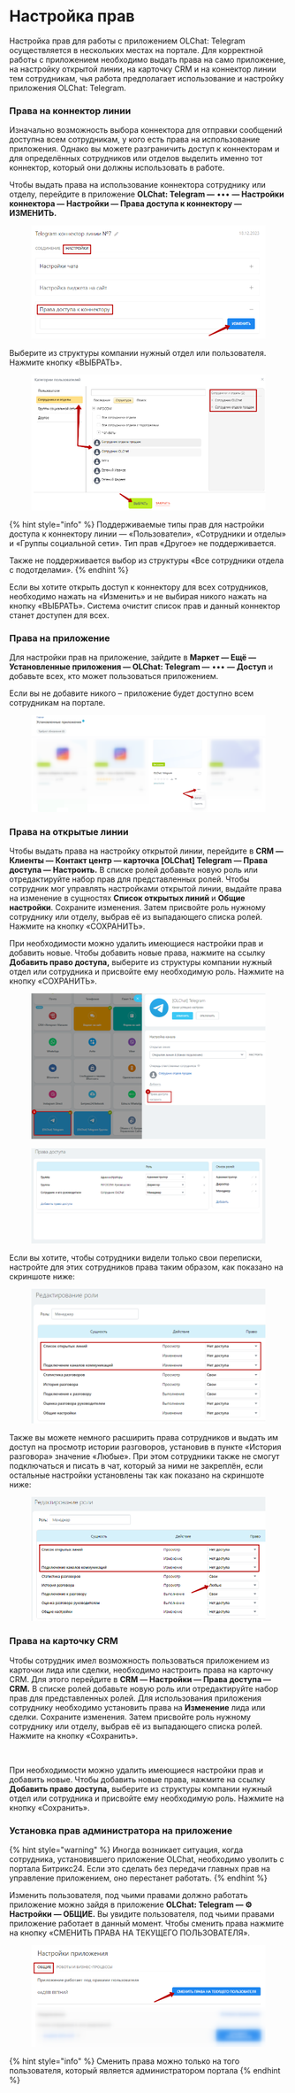 # Настройка прав

Настройка прав для работы с приложением OLChat: Telegram осуществляется в нескольких местах на портале. Для корректной работы c приложением необходимо выдать права на само приложение, на настройку открытой линии, на карточку CRM и на коннектор линии тем сотрудникам, чья работа предполагает использование и настройку приложения OLChat: Telegram.

### Права на коннектор линии

Изначально возможность выбора коннектора для отправки сообщений доступна всем сотрудникам, у кого есть права на использование приложения. Однако вы можете разграничить доступ к коннекторам и для определённых сотрудников или отделов выделить именно тот коннектор, который они должны использовать в работе.

Чтобы выдать права на использование коннектора сотруднику или отделу, перейдите в приложение **OLChat: Telegram —** ••• **— Настройки коннектора — Настройки — Права доступа к коннектору — ИЗМЕНИТЬ.**

<figure><img src="../.gitbook/assets/image (67).png" alt=""><figcaption></figcaption></figure>

Выберите из структуры компании нужный отдел или пользователя. Нажмите кнопку «ВЫБРАТЬ».&#x20;

<figure><img src="../.gitbook/assets/image (68).png" alt=""><figcaption></figcaption></figure>

{% hint style="info" %}
Поддерживаемые типы прав для настройки доступа к коннектору линии — «Пользователи», «Сотрудники и отделы» и «Группы социальной сети». Тип прав «Другое» не поддерживается.

Также не поддерживается выбор из структуры «Все сотрудники отдела с подотделами».
{% endhint %}

Если вы хотите открыть доступ к коннектору для всех сотрудников, необходимо нажать на «Изменить» и не выбирая никого нажать на кнопку «ВЫБРАТЬ». Система очистит список прав и данный коннектор станет доступен для всех.

### Права на приложение

Для настройки прав на приложение, зайдите в **Маркет — Ещё — Установленные приложения —  OLChat: Telegram —** ••• **— Доступ** и добавьте всех, кто может пользоваться приложением.

Если вы не добавите никого – приложение будет доступно всем сотрудникам на портале.

<figure><img src="../.gitbook/assets/image (69).png" alt=""><figcaption></figcaption></figure>

### Права на открытые линии

Чтобы выдать права на настройку открытой линии, перейдите в **CRM — Клиенты — Контакт центр — карточка \[OLChat] Telegram — Права доступа — Настроить.** В списке ролей добавьте новую роль или отредактируйте набор прав для представленных ролей. Чтобы сотрудник мог управлять настройками открытой линии, выдайте права на изменение в сущностях **Список открытых линий** и **Общие настройки**. Сохраните изменения. Затем присвойте роль нужному сотруднику или отделу, выбрав её из выпадающего списка ролей. Нажмите на кнопку «СОХРАНИТЬ».

При необходимости можно удалить имеющиеся настройки прав и добавить новые. Чтобы добавить новые права, нажмите на ссылку **Добавить право доступа,** выберите из структуры компании нужный отдел или сотрудника и присвойте ему необходимую роль. Нажмите на кнопку «СОХРАНИТЬ».

<figure><img src="../.gitbook/assets/image (133).png" alt=""><figcaption></figcaption></figure>

<figure><img src="../.gitbook/assets/image (129).png" alt=""><figcaption></figcaption></figure>

Если вы хотите, чтобы сотрудники видели только свои переписки, настройте для этих сотрудников права таким образом, как показано на скриншоте ниже:

<figure><img src="../.gitbook/assets/image (187).png" alt=""><figcaption></figcaption></figure>

Также вы можете немного расширить права сотрудников и выдать им доступ на просмотр истории разговоров, установив в пункте «История разговора» значение «Любые». При этом сотрудники также не смогут подключаться и писать в чат, который за ними не закреплён, если остальные настройки установлены так как показано на скриншоте ниже:

<figure><img src="../.gitbook/assets/image (881).png" alt=""><figcaption></figcaption></figure>

### Права на карточку CRM

Чтобы сотрудник имел возможность пользоваться приложением из карточки лида или сделки, необходимо настроить права на карточку CRM. Для этого перейдите в **CRM — Настройки — Права доступа — CRM.** В списке ролей добавьте новую роль или отредактируйте набор прав для представленных ролей. Для использования приложения сотруднику необходимо установить права на **Изменение** лида или сделки. Сохраните изменения. Затем присвойте роль нужному сотруднику или отделу, выбрав её из выпадающего списка ролей. Нажмите на кнопку «Сохранить».

<figure><img src="../.gitbook/assets/Права crm.gif" alt=""><figcaption></figcaption></figure>

При необходимости можно удалить имеющиеся настройки прав и добавить новые. Чтобы добавить новые права, нажмите на ссылку **Добавить право доступа,** выберите из структуры компании нужный отдел или сотрудника и присвойте ему необходимую роль. Нажмите на кнопку «Сохранить».

### Установка прав администратора на приложение

{% hint style="warning" %}
Иногда возникает ситуация, когда сотрудника, установившего приложение OLChat, необходимо уволить с портала Битрикс24. Если это сделать без передачи главных прав на управление приложением, оно перестанет работать.
{% endhint %}

Изменить пользователя, под чьими правами должно работать приложение можно зайдя в приложение **OLChat: Telegram — ⚙ Настройки — ОБЩИЕ.** Вы увидите пользователя, под чьими правами приложение работает в данный момент. Чтобы сменить права нажмите на кнопку «СМЕНИТЬ ПРАВА НА ТЕКУЩЕГО ПОЛЬЗОВАТЕЛЯ».

<figure><img src="../.gitbook/assets/image (70).png" alt=""><figcaption></figcaption></figure>

{% hint style="info" %}
Сменить права можно только на того пользователя, который является администратором портала
{% endhint %}
